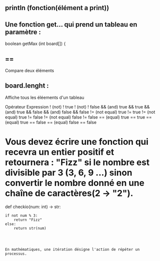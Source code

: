 <h2>println (fonction(élément a print)) 


<h2>Une fonction get... qui prend un tableau en paramètre :
</h2>
boolean getMax (int board[]) {

<h2> ==</h2>
Compare deux éléments

<h2>board.lenght :</h2>
Affiche tous les éléements d'un tableau


Opérateur	              Expression
! (not)	                ! true
! (not)	                ! false
&& (and)	            true && true
&& (and)	            true && false
&& (and)	            false && false
!= (not equal)	        true != true
!= (not equal)      	true != false
!= (not equal)	        false != false
== (equal)	true == true
== (equal)	true == false
== (equal)	false == false



# Vous devez écrire une fonction qui recevra un entier positif et retournera : "Fizz" si le nombre est divisible par 3 (3, 6, 9 ...) sinon convertir le nombre donné en une chaîne de caractères(2 -> "2").

def checkio(num: int) -> str: 

    if not num % 3:
        return "Fizz"
    else:
        return str(num)




    En mathématiques, une itération désigne l'action de répéter un processus.